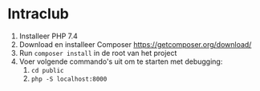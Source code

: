 # Intraclub


1. Installeer PHP 7.4
2. Download en installeer Composer https://getcomposer.org/download/
3. Run `composer install` in de root van het project
4. Voer volgende commando's uit om te starten met debugging:
   1. `cd public`
   2. `php -S localhost:8000`